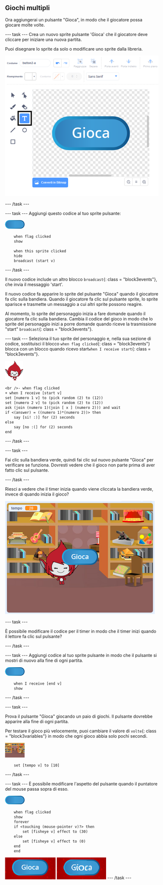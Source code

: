 ## Giochi multipli

Ora aggiungerai un pulsante "Gioca", in modo che il giocatore possa giocare molte volte.

\--- task \--- Crea un nuovo sprite pulsante 'Gioca' che il giocatore deve cliccare per iniziare una nuova partita.

Puoi disegnare lo sprite da solo o modificare uno sprite dalla libreria.

![Immagine del pulsante gioca](images/brain-play.png)

\--- /task \---

\--- task \--- Aggiungi questo codice al tuo sprite pulsante:

![Sprite pulsante](images/button-sprite.png)

```blocks3
    when flag clicked
    show

    when this sprite clicked
    hide
    broadcast (start v)
```

\--- /task \---

Il nuovo codice include un altro blocco `broadcast`{: class = "block3events"}, che invia il messaggio 'start'.

Il nuovo codice fa apparire lo sprite del pulsante "Gioca" quando il giocatore fa clic sulla bandiera. Quando il giocatore fa clic sul pulsante sprite, lo sprite sparisce e trasmette un messaggio a cui altri sprite possono reagire.

Al momento, lo sprite del personaggio inizia a fare domande quando il giocatore fa clic sulla bandiera. Cambia il codice del gioco in modo che lo sprite del personaggio inizi a porre domande quando riceve la trasmissione "start" `broadcast`{: class = "block3events"}.

\--- task \--- Seleziona il tuo sprite del personaggio e, nella sua sezione di codice, sostituisci il blocco `when flag clicked`{: class = "block3events"} blocca con un blocco quando ricevo start`when I receive start`{: class = "block3events"}.

![Sprite personaggio](images/giga-sprite.png)

```blocks3
<br />- when flag clicked
+ when I receive [start v]
set [numero 1 v] to (pick random (2) to (12))
set [numero 2 v] to (pick random (2) to (12))
ask (join (numero 1)(join [ x ] (numero 2))) and wait
if <(answer) = ((numero 1)*(numero 2))> then
    say [si! :)] for (2) seconds
else
    say [no :(] for (2) seconds
end
```

\--- /task \---

\--- task \---

Fai clic sulla bandiera verde, quindi fai clic sul nuovo pulsante "Gioca" per verificare se funziona. Dovresti vedere che il gioco non parte prima di aver fatto clic sul pulsante.

\--- /task \---

Riesci a vedere che il timer inizia quando viene cliccata la bandiera verde, invece di quando inizia il gioco?

![Il timer è partito](images/brain-timer-bug.png)

\--- task \---

È possibile modificare il codice per il timer in modo che il timer inizi quando il lettore fa clic sul pulsante?

\--- /task \---

\--- task \--- Aggiungi codice al tuo sprite pulsante in modo che il pulsante si mostri di nuovo alla fine di ogni partita.

![Sprite pulsante](images/button-sprite.png)

```blocks3
    when I receive [end v]
    show
```

\--- /task \---

\--- task \---

Prova il pulsante "Gioca" giocando un paio di giochi. Il pulsante dovrebbe apparire alla fine di ogni partita.

Per testare il gioco più velocemente, puoi cambiare il valore di `volte`{: class = "block3variables"} in modo che ogni gioco abbia solo pochi secondi.

![Schermo](images/stage-sprite.png)

```blocks3
    set [tempo v] to [10]
```

\--- /task \---

\--- task \--- È possibile modificare l'aspetto del pulsante quando il puntatore del mouse passa sopra di esso.

![Pulsante](images/button-sprite.png)

```blocks3
    when flag clicked
    show
    forever
    if <touching (mouse-pointer v)?> then
        set [fisheye v] effect to (30)
    else
        set [fisheye v] effect to (0)
    end
    end
```

![schermata](images/brain-fisheye.png) \--- /task \---